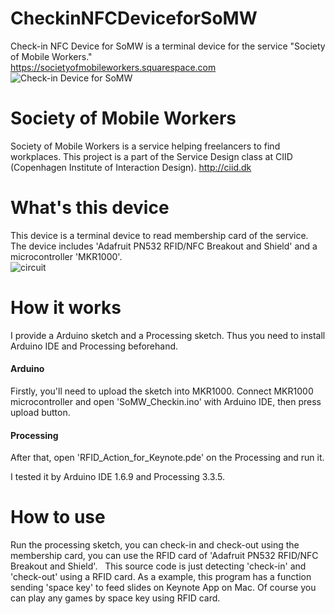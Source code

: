 # CheckinNFCDeviceforSoMW
Check-in NFC Device for SoMW is a terminal device for the service "Society of Mobile Workers."  
<https://societyofmobileworkers.squarespace.com>
![Check-in Device for SoMW](https://user-images.githubusercontent.com/26061586/29627686-2aa56454-8833-11e7-9d87-224cba6b2822.jpg)

# Society of Mobile Workers  
Society of Mobile Workers is a service helping freelancers to find workplaces. This project is a part of the Service Design class at CIID (Copenhagen Institute of Interaction Design). 
<http://ciid.dk>

# What's this device
This device is a terminal device to read membership card of the service.  
The device includes 'Adafruit PN532 RFID/NFC Breakout and Shield' and a microcontroller 'MKR1000'.  
![circuit](https://user-images.githubusercontent.com/26061586/29627393-41ca506e-8832-11e7-92ba-1874d0f01670.png)

# How it works
I provide a Arduino sketch and a Processing sketch. Thus you need to install Arduino IDE and Processing beforehand.
#### Arduino
Firstly, you'll need to upload the sketch into MKR1000. Connect MKR1000 microcontroller and open 'SoMW_Checkin.ino' with Arduino IDE, then press upload button.  
#### Processing
After that, open 'RFID_Action_for_Keynote.pde' on the Processing and run it.

I tested it by Arduino IDE 1.6.9 and Processing 3.3.5.

# How to use
Run the processing sketch, you can check-in and check-out using the membership card, you can use the RFID card of 'Adafruit PN532 RFID/NFC Breakout and Shield'.  
This source code is just detecting 'check-in' and 'check-out' using a RFID card. As a example, this program has a function sending 'space key' to feed slides on Keynote App on Mac. Of course you can play any games by space key using RFID card.


